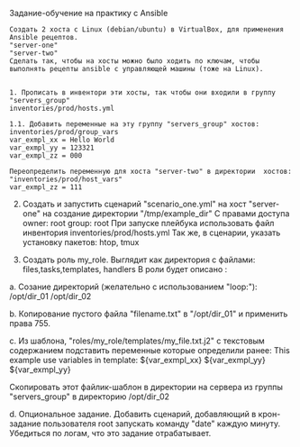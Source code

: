 Задание-обучение на практику с Ansible
``` 
Создать 2 хоста с Linux (debian/ubuntu) в VirtualBox, для применения Ansible рецептов.
"server-one"
"server-two"
Сделать так, чтобы на хосты можно было ходить по ключам, чтобы выполнять рецепты ansible c управляющей машины (тоже на Linux).
 
 
1. Прописать в инвентори эти хосты, так чтобы они входили в группу "servers_group"
inventories/prod/hosts.yml
 
1.1. Добавить переменные на эту группу "servers_group" хостов:
inventories/prod/group_vars
var_exmpl_xx = Hello World
var_exmpl_yy = 123321
var_exmpl_zz = 000
 
Переопределить переменную для хоста "server-two" в директории  хостов: "inventories/prod/host_vars"
var_exmpl_zz = 111
``` 
 
2. Создать и запустить сценарий "scenario_one.yml" на хост "server-one" на создание директории "/tmp/example_dir"
С правами доступа
    owner: root
    group: root
При запуске  плейбука использовать файл инвентория inventories/prod/hosts.yml
Так же, в сценарии, указать установку пакетов: htop, tmux
 
 
3. Создать роль my_role. Выглядит как директория с файлами: files,tasks,templates, handlers
В роли будет описано :
 
a. Созание директорий (желательно с использованием "loop:"):
/opt/dir_01
/opt/dir_02
 
b. Копирование пустого файла "filename.txt" в "/opt/dir_01" и применить права 755.
 
c. Из шаблона, "roles/my_role/templates/my_file.txt.j2" с текстовым содержанием подставить переменные которые определили ранее:
This example use variables in template:
${var_exmpl_xx}
${var_exmpl_yy}
${var_exmpl_yy}
 
 
Скопировать этот файлик-шаблон в директории на сервера из группы "servers_group" в директорию /opt/dir_02
 
d. Опциональное задание. Добавить сценарий, добавляющий в крон-задание пользователя root запускать команду "date" каждую минуту.
Убедиться по логам, что это задание отрабатывает.
